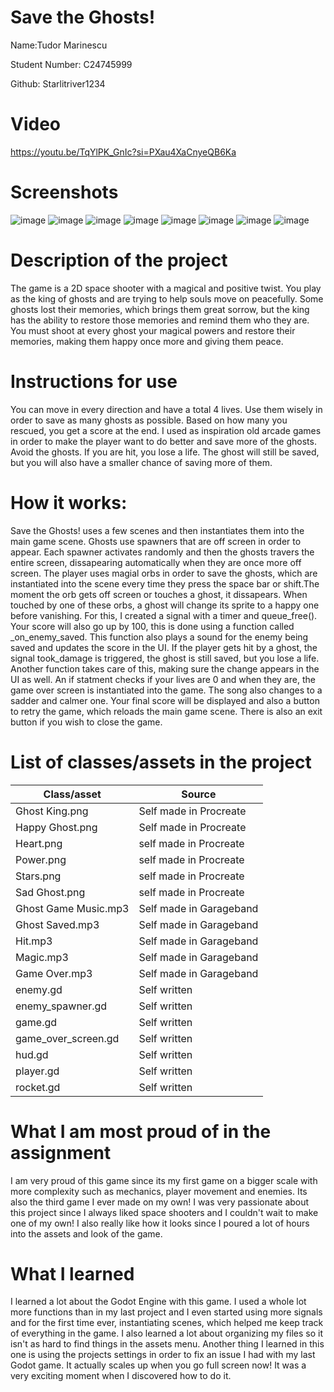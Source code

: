 # Save the Ghosts!


Name:Tudor Marinescu

Student Number: C24745999

Github: Starlitriver1234

# Video
https://youtu.be/TqYlPK_GnIc?si=PXau4XaCnyeQB6Ka




# Screenshots
![image](https://github.com/user-attachments/assets/6bad8b3e-3dda-48d6-873f-071979be7277)
![image](https://github.com/user-attachments/assets/3f1724a4-d32e-41ac-8001-8d287bc097da)
![image](https://github.com/user-attachments/assets/66191802-32db-4f8a-b97d-324c6719edfd)
![image](https://github.com/user-attachments/assets/e5a2a777-701e-46b4-8131-25624ea48939)
![image](https://github.com/user-attachments/assets/1a204d53-5566-4741-8ab7-79072c37b79b)
![image](https://github.com/user-attachments/assets/fd649c03-d2f5-440d-9f39-fc3cd42f3edc)
![image](https://github.com/user-attachments/assets/ecd0d57a-ee54-4178-9374-e2d7d132c6fe)
![image](https://github.com/user-attachments/assets/b1486cf0-bcb8-443e-a97f-f8e3f02e22ac)






# Description of the project
The game is a 2D space shooter with a magical and positive twist. You play as the king of ghosts and are trying to help souls move on peacefully. Some ghosts lost their memories, which brings them great sorrow, but the king has the ability to restore those memories and remind them who they are. You must shoot at every ghost your magical powers and restore their memories, making them happy once more and giving them peace.


# Instructions for use
You can move in every direction and have a total 4 lives. Use them wisely in order to save as many ghosts as possible. Based on how many you rescued, you get a score at the end. I used as inspiration old arcade games in order to make the player want to do better and save more of the ghosts. Avoid the ghosts. If you are hit, you lose a life. The ghost will still be saved, but you will also have a smaller chance of saving more of them.


# How it works:
Save the Ghosts! uses a few scenes and then instantiates them into the main game scene. Ghosts use spawners that are off screen in order to appear. Each spawner activates randomly and then the ghosts travers the entire screen, dissapearing automatically when they are once more off screen. The player uses magial orbs in order to save the ghosts, which are instantiated into the scene every time they press the space bar or shift.The moment the orb gets off screen or touches a ghost, it dissapears. When touched by one of these orbs, a ghost will change its sprite to a happy one before vanishing. For this, I created a signal with a timer and queue_free(). Your score will also go up by 100, this is done using a function called _on_enemy_saved. This function also plays a sound for the enemy being saved and updates the score in the UI. If the player gets hit by a ghost, the signal took_damage is triggered, the ghost is still saved, but you lose a life. Another function takes care of this, making sure the change appears in the UI as well. An if statment checks if your lives are 0 and when they are, the game over screen is instantiated into the game. The song also changes to a sadder and calmer one. Your final score will be displayed and also a button to retry the game, which reloads the main game scene. There is also an exit button if you wish to close the game.


# List of classes/assets in the project


| Class/asset | Source |
|-----------|-----------|
| Ghost King.png | Self made in Procreate |
| Happy Ghost.png | Self made in Procreate |
| Heart.png | self made in Procreate |
| Power.png | self made in Procreate |
| Stars.png | self made in Procreate |
| Sad Ghost.png | self made in Procreate |
| Ghost Game Music.mp3 | Self made in Garageband |
| Ghost Saved.mp3 | Self made in Garageband |
| Hit.mp3 | Self made in Garageband |
| Magic.mp3 | Self made in Garageband |
| Game Over.mp3 | Self made in Garageband |
| enemy.gd | Self written |
| enemy_spawner.gd | Self written |
| game.gd | Self written |
| game_over_screen.gd | Self written |
| hud.gd | Self written |
| player.gd | Self written |
| rocket.gd | Self written |


# What I am most proud of in the assignment
I am very proud of this game since its my first game on a bigger scale with more complexity such as mechanics, player movement and enemies. Its also the third game I ever made on my own! I was very passionate about this project since I always liked space shooters and I couldn't wait to make one of my own! I also really like how it looks since I poured a lot of hours into the assets and look of the game.


# What I learned
I learned a lot about the Godot Engine with this game. I used a whole lot more functions than in my last project and I even started using more signals and for the first time ever, instantiating scenes, which helped me keep track of everything in the game. I also learned a lot about organizing my files so it isn't as hard to find things in the assets menu. Another thing I learned in this one is using the projects settings in order to fix an issue I had with my last Godot game. It actually scales up when you go full screen now! It was a very exciting moment when I discovered how to do it.
